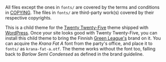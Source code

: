 <!--- SPDX-License-Identifier: CC0-1.0 -->

All files except the ones in `fonts/` are covered by the terms and conditions in [COPYING](./COPYING). The files in `fonts/` are third-party work(s) covered by their respective copyrights.

This is a child theme for the [Twenty Twenty-Five](https://wordpress.org/themes/twentytwentyfive/) theme shipped with [WordPress](https://wordpress.org). Once your site looks good with Twenty Twenty-Five, you can install this child theme to bring the Finnish [Green League's](https://vihreat.fi) brand on it. You can acquire the *Krana Fat A* font from the party's office, and place it to `fonts/` as `krana-fat-a.otf`. The theme works without the font too, falling back to *Barlow Semi
Condensed* as defined in the brand guideline.
